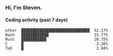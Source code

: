 ### Hi, I'm Steven.

#### Coding activity (past 7 days)
```
other  ▓▓▓▓▓▓▓▓▓▓▓▓▓▓▓▓▓▓▓▓▓▓▓▓▓▓▓▓▓▓  52.17%
Bash   ▓▓▓▓▓▓▓▓▓▓▓▓                    21.77%
Rust   ▓▓▓▓▓▓▓▓▓▓▓                     20.75%
C      ▓                                3.26%
TeX    ▓                                2.04%
```
